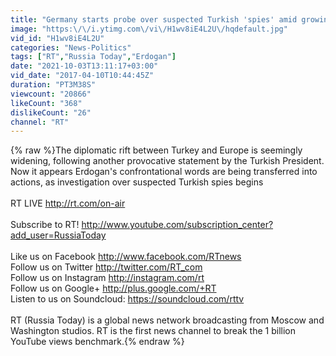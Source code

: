 ```yaml
---
title: "Germany starts probe over suspected Turkish 'spies' amid growing tensions"
image: "https:\/\/i.ytimg.com\/vi\/H1wv8iE4L2U\/hqdefault.jpg"
vid_id: "H1wv8iE4L2U"
categories: "News-Politics"
tags: ["RT","Russia Today","Erdogan"]
date: "2021-10-03T13:11:17+03:00"
vid_date: "2017-04-10T10:44:45Z"
duration: "PT3M38S"
viewcount: "20866"
likeCount: "368"
dislikeCount: "26"
channel: "RT"
---
```

{% raw %}The diplomatic rift between Turkey and Europe is seemingly widening, following another provocative statement by the Turkish President. Now it appears Erdogan's confrontational words are being transferred into actions, as investigation over suspected Turkish spies begins<br /><br />RT LIVE <a rel="nofollow" target="blank" href="http://rt.com/on-air">http://rt.com/on-air</a><br /><br />Subscribe to RT! <a rel="nofollow" target="blank" href="http://www.youtube.com/subscription_center?add_user=RussiaToday">http://www.youtube.com/subscription_center?add_user=RussiaToday</a><br /><br />Like us on Facebook <a rel="nofollow" target="blank" href="http://www.facebook.com/RTnews">http://www.facebook.com/RTnews</a><br />Follow us on Twitter <a rel="nofollow" target="blank" href="http://twitter.com/RT_com">http://twitter.com/RT_com</a><br />Follow us on Instagram <a rel="nofollow" target="blank" href="http://instagram.com/rt">http://instagram.com/rt</a><br />Follow us on Google+ <a rel="nofollow" target="blank" href="http://plus.google.com/+RT">http://plus.google.com/+RT</a><br />Listen to us on Soundcloud: <a rel="nofollow" target="blank" href="https://soundcloud.com/rttv">https://soundcloud.com/rttv</a><br /><br />RT (Russia Today) is a global news network broadcasting from Moscow and Washington studios. RT is the first news channel to break the 1 billion YouTube views benchmark.{% endraw %}
